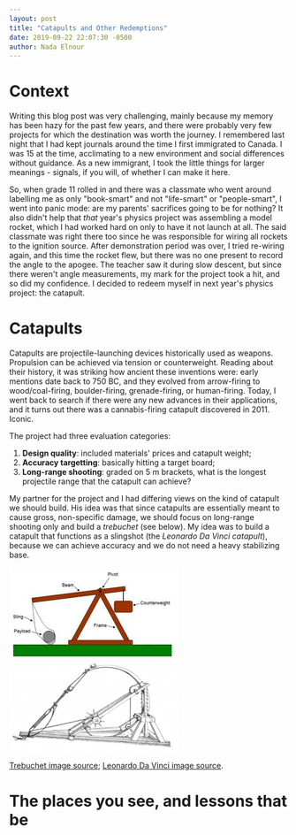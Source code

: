 ```yaml
---
layout: post
title: "Catapults and Other Redemptions"
date: 2019-09-22 22:07:30 -0500
author: Nada Elnour
---
```


# Context
Writing this blog post was very challenging, mainly because my memory has been hazy for the past few years, and there were probably very few projects for which the destination was worth the journey. I remembered last night that I had kept journals around the time I first immigrated to Canada. I was 15 at the time, acclimating to a new environment and social differences without guidance. As a new immigrant, I took the little things for larger meanings - signals, if you will, of whether I can make it here. 

So, when grade 11 rolled in and there was a classmate who went around labelling me as only "book-smart" and not "life-smart" or "people-smart", I went into panic mode: are my parents' sacrifices going to be for nothing? It also didn't help that *that* year's physics project was assembling a model rocket, which I had worked hard on only to have it not launch at all. The said classmate was right there too since he was responsible for wiring all rockets to the ignition source. After demonstration period was over, I tried re-wiring again, and this time the rocket flew, but there was no one present to record the angle to the apogee. The teacher saw it during slow descent, but since there weren't angle measurements, my mark for the project took a hit, and so did my confidence. I decided to redeem myself in next year's physics project: the catapult.

# Catapults
Catapults are projectile-launching devices historically used as weapons. Propulsion can be achieved via tension or counterweight.
Reading about their history, it was striking how ancient these inventions were: early mentions date back to 750 BC, and they evolved from arrow-firing to wood/coal-firing, boulder-firing, grenade-firing, or human-firing. Today, I went back to search if there were any new advances in their applications, and it turns out there was a cannabis-firing catapult discovered in 2011. Iconic. 

The project had three evaluation categories:

1. **Design quality**: included materials' prices and catapult weight;
2. **Accuracy targetting**: basically hitting a target board;
3. **Long-range shooting**: graded on 5 m brackets, what is the longest projectile range that the catapult can achieve? 

My partner for the project and I had differing views on the kind of catapult we should build. His idea was that since catapults are essentially meant to cause gross, non-specific damage, we should focus on long-range shooting only and build a *trebuchet* (see below). My idea was to build a catapult that functions as a slingshot (the *Leonardo Da Vinci catapult*), because we can achieve accuracy and we do not need a heavy stabilizing base.

![Trebuchet schematic](/imgs/trebuchet.jpeg "trebuchet schematic") ![LDV](/imgs/slingshot.png "the Leonardo Da Vinci catapult")

[Trebuchet image source](https://www.instructables.com/id/3-Ft-Hanging-Counterweight-Trebuchet/); [Leonardo Da Vinci image source](https://www.popularmechanics.com/home/how-to-plans/how-to/g1558/how-to-build-leonardo-da-vincis-catapult/).



# The places you see, and lessons that be

